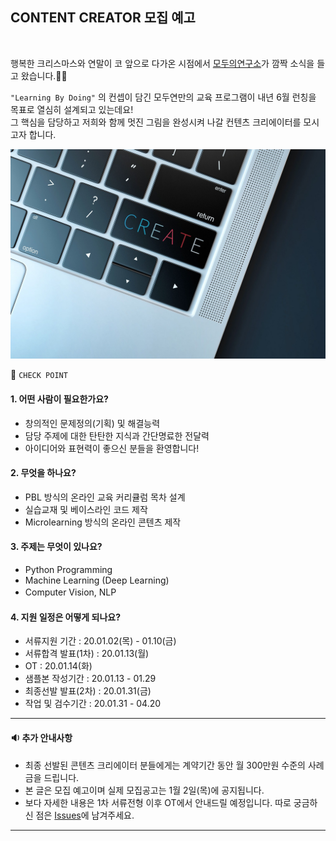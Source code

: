 
## CONTENT CREATOR 모집 예고
<br>

행복한 크리스마스와 연말이 코 앞으로 다가온 시점에서 [모두의연구소](https://home.modulabs.co.kr/)가 깜짝 소식을 들고 왔습니다.🎅🎁

`"Learning By Doing"` 의 컨셉이 담긴 모두연만의 교육 프로그램이 내년 6월 런칭을 목표로 열심히 설계되고 있는데요!<br>
그 핵심을 담당하고 저희와 함께 멋진 그림을 완성시켜 나갈 컨텐츠 크리에이터를 모시고자 합니다.
<br>

![Alt text](/create.jpg)

🔽 `CHECK POINT`
<br>

#### **1. 어떤 사람이 필요한가요?**
 - 창의적인 문제정의(기획) 및 해결능력
 - 담당 주제에 대한 탄탄한 지식과 간단명료한 전달력
 - 아이디어와 표현력이 좋으신 분들을 환영합니다!

#### **2. 무엇을 하나요?**
 - PBL 방식의 온라인 교육 커리큘럼 목차 설계
 - 실습교재 및 베이스라인 코드 제작
 - Microlearning 방식의 온라인 콘텐츠 제작
　
#### **3. 주제는 무엇이 있나요?**
 - Python Programming
 - Machine Learning (Deep Learning)
 - Computer Vision, NLP
　
#### **4. 지원 일정은 어떻게 되나요?**
 - 서류지원 기간 : 20.01.02(목) - 01.10(금)
 - 서류합격 발표(1차) : 20.01.13(월)
 - OT : 20.01.14(화)
 - 샘플본 작성기간 : 20.01.13 - 01.29
 - 최종선발 발표(2차) : 20.01.31(금)
 - 작업 및 검수기간 : 20.01.31 - 04.20
 
---

#### **🔉 추가 안내사항** 
 - 최종 선발된 콘텐츠 크리에이터 분들에게는 계약기간 동안 월 300만원 수준의 사례금을 드립니다.
 - 본 글은 모집 예고이며 실제 모집공고는 1월 2일(목)에 공지됩니다. 
 - 보다 자세한 내용은 1차 서류전형 이후 OT에서 안내드릴 예정입니다. 따로 궁금하신 점은 [Issues](https://github.com/jahyeha/MODULABS-ai-contentcreators/issues)에 남겨주세요.
 
 ---

